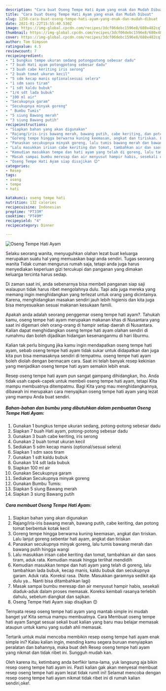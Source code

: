 ```yaml
---
description: "Cara buat Oseng Tempe Hati Ayam yang enak dan Mudah Dibuat"
title: "Cara buat Oseng Tempe Hati Ayam yang enak dan Mudah Dibuat"
slug: 1258-cara-buat-oseng-tempe-hati-ayam-yang-enak-dan-mudah-dibuat
date: 2021-01-22T15:55:40.530Z
image: https://img-global.cpcdn.com/recipes/3dcf06debc1596e8/680x482cq70/oseng-tempe-hati-ayam-foto-resep-utama.jpg
thumbnail: https://img-global.cpcdn.com/recipes/3dcf06debc1596e8/680x482cq70/oseng-tempe-hati-ayam-foto-resep-utama.jpg
cover: https://img-global.cpcdn.com/recipes/3dcf06debc1596e8/680x482cq70/oseng-tempe-hati-ayam-foto-resep-utama.jpg
author: Tom Simpson
ratingvalue: 4.5
reviewcount: 7
recipeingredient:
- "1 bungkus tempe ukuran sedang potongpotong sebesar dadu"
- "7 buah Hati ayam potongpotong sebesar dadu"
- "3 buah cabe keriting iris serong"
- "2 buah tomat ukuran kecil"
- "5 sdm kecap manis optionalsesuai selera"
- "1 sdm saos tiram"
- "1 sdt kaldu bubuk"
- "1/4 sdt lada bubuk"
- "100 ml air"
- "Secukupnya garam"
- "Secukupnya minyak goreng"
- " Bumbu Tumis"
- "5 siung Bawang merah"
- "3 siung Bawang putih"
recipeinstructions:
- "Siapkan bahan yang akan digunakan"
- "Rajang/iris-iris bawang merah, bawang putih, cabe keriting, dan potong tomat berbentuk kotak kecil"
- "Goreng tempe hingga berwarna kuning keemasan, angkat dan tiriskan. Lalu lanjut goreng sebentar hati ayam, angkat dan tiriskan"
- "Panaskan secukupnya minyak goreng, lalu tumis bawang merah dan bawang putih hingga wangi"
- "Lalu masukkan irisan cabe keriting dan tomat, tambahkan air dan saos tiram, aduk rata. Kemudian masak hingga terlihat mendidih"
- "Kemudian masukkan tempe dan hati ayam yang telah di goreng, lalu tambahkan lada bubuk, kecap manis, kaldu bubuk dan secukupnya garam. Aduk rata. Koreksi rasa. (Note. Masukkan garamnya sedikit aja dulu ya... Nanti bisa ditambahkan lagi)"
- "Masak sampai bumbu meresap dan air menyusut hampir habis, sesekali diaduk-aduk dalam proses memasak. Koreksi kembali rasanya terlebih dahulu, sebelum diangkat dan sajikan."
- "Oseng Tempe Hati Ayam siap disajikan 😊"
categories:
- Resep
tags:
- oseng
- tempe
- hati

katakunci: oseng tempe hati 
nutrition: 132 calories
recipecuisine: Indonesian
preptime: "PT33M"
cooktime: "PT49M"
recipeyield: "4"
recipecategory: Dinner

---
```



![Oseng Tempe Hati Ayam](https://img-global.cpcdn.com/recipes/3dcf06debc1596e8/680x482cq70/oseng-tempe-hati-ayam-foto-resep-utama.jpg)

Selaku seorang wanita, menyuguhkan olahan lezat buat keluarga merupakan suatu hal yang memuaskan bagi anda sendiri. Tugas seorang  wanita Tidak cuman mengurus rumah saja, tetapi anda juga harus menyediakan keperluan gizi tercukupi dan panganan yang dimakan keluarga tercinta harus sedap.

Di zaman  saat ini, anda sebenarnya bisa membeli panganan siap saji walaupun tidak harus ribet mengolahnya dulu. Tapi ada juga mereka yang memang ingin menghidangkan yang terlezat untuk orang yang dicintainya. Karena, menghidangkan masakan sendiri jauh lebih higienis dan kita juga bisa menyesuaikan sesuai makanan kesukaan famili. 



Apakah anda adalah seorang penggemar oseng tempe hati ayam?. Tahukah kamu, oseng tempe hati ayam merupakan makanan khas di Nusantara yang saat ini digemari oleh orang-orang di hampir setiap daerah di Nusantara. Kalian dapat menghidangkan oseng tempe hati ayam olahan sendiri di rumahmu dan boleh dijadikan hidangan kesenanganmu di hari liburmu.

Kalian tak perlu bingung jika kamu ingin mendapatkan oseng tempe hati ayam, sebab oseng tempe hati ayam tidak sukar untuk didapatkan dan juga kita pun bisa memasaknya sendiri di tempatmu. oseng tempe hati ayam boleh diolah dengan bermacam cara. Saat ini telah banyak resep kekinian yang menjadikan oseng tempe hati ayam semakin lebih enak.

Resep oseng tempe hati ayam pun sangat gampang dihidangkan, lho. Anda tidak usah capek-capek untuk membeli oseng tempe hati ayam, tetapi Kita mampu membuatnya ditempatmu. Bagi Kita yang mau menghidangkannya, dibawah ini merupakan cara menyajikan oseng tempe hati ayam yang lezat yang mampu Anda buat sendiri.

<!--inarticleads1-->

##### Bahan-bahan dan bumbu yang dibutuhkan dalam pembuatan Oseng Tempe Hati Ayam:

1. Gunakan 1 bungkus tempe ukuran sedang, potong-potong sebesar dadu
1. Siapkan 7 buah Hati ayam, potong-potong sebesar dadu
1. Gunakan 3 buah cabe keriting, iris serong
1. Gunakan 2 buah tomat ukuran kecil
1. Sediakan 5 sdm kecap manis (optional/sesuai selera)
1. Siapkan 1 sdm saos tiram
1. Gunakan 1 sdt kaldu bubuk
1. Gunakan 1/4 sdt lada bubuk
1. Siapkan 100 ml air
1. Gunakan Secukupnya garam
1. Sediakan Secukupnya minyak goreng
1. Gunakan  Bumbu Tumis:
1. Siapkan 5 siung Bawang merah
1. Siapkan 3 siung Bawang putih




<!--inarticleads2-->

##### Cara membuat Oseng Tempe Hati Ayam:

1. Siapkan bahan yang akan digunakan
1. Rajang/iris-iris bawang merah, bawang putih, cabe keriting, dan potong tomat berbentuk kotak kecil
1. Goreng tempe hingga berwarna kuning keemasan, angkat dan tiriskan. Lalu lanjut goreng sebentar hati ayam, angkat dan tiriskan
1. Panaskan secukupnya minyak goreng, lalu tumis bawang merah dan bawang putih hingga wangi
1. Lalu masukkan irisan cabe keriting dan tomat, tambahkan air dan saos tiram, aduk rata. Kemudian masak hingga terlihat mendidih
1. Kemudian masukkan tempe dan hati ayam yang telah di goreng, lalu tambahkan lada bubuk, kecap manis, kaldu bubuk dan secukupnya garam. Aduk rata. Koreksi rasa. (Note. Masukkan garamnya sedikit aja dulu ya... Nanti bisa ditambahkan lagi)
1. Masak sampai bumbu meresap dan air menyusut hampir habis, sesekali diaduk-aduk dalam proses memasak. Koreksi kembali rasanya terlebih dahulu, sebelum diangkat dan sajikan.
1. Oseng Tempe Hati Ayam siap disajikan 😊




Ternyata resep oseng tempe hati ayam yang mantab simple ini mudah banget ya! Kita semua mampu membuatnya. Cara Membuat oseng tempe hati ayam Sangat sesuai sekali buat kalian yang baru mau belajar memasak ataupun untuk kamu yang sudah ahli memasak.

Tertarik untuk mulai mencoba membikin resep oseng tempe hati ayam enak simple ini? Kalau kalian ingin, mending kamu segera buruan menyiapkan peralatan dan bahannya, maka buat deh Resep oseng tempe hati ayam yang nikmat dan tidak ribet ini. Sungguh mudah kan. 

Oleh karena itu, ketimbang anda berfikir lama-lama, yuk langsung aja bikin resep oseng tempe hati ayam ini. Pasti kalian gak akan menyesal membuat resep oseng tempe hati ayam lezat tidak rumit ini! Selamat mencoba dengan resep oseng tempe hati ayam nikmat tidak ribet ini di rumah kalian sendiri,oke!.

